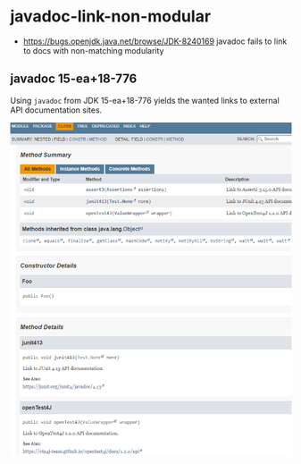 # javadoc-link-non-modular

- https://bugs.openjdk.java.net/browse/JDK-8240169 javadoc fails to link to docs with non-matching modularity

## javadoc 15-ea+18-776

Using `javadoc` from JDK 15-ea+18-776 yields the wanted links to external API documentation sites.

![javadoc-15-ea+18-776.png](javadoc-15-ea+18-776.png)
